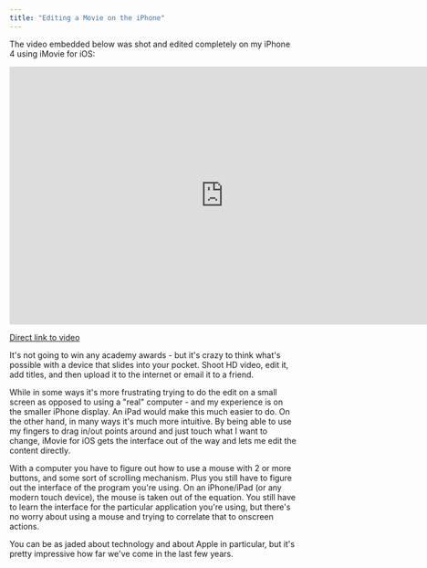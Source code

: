 ```yaml
---
title: "Editing a Movie on the iPhone"
---
```

<p>The video embedded below was shot and edited completely on my iPhone 4 using iMovie for iOS:</p>
<p><iframe title="YouTube video player" width="750" height="452" src="http://www.youtube.com/embed/clJtbLWoM0E?rel=0" frameborder="0" allowfullscreen></iframe></p>
<p><a href="http://www.youtube.com/watch?v=clJtbLWoM0E">Direct link to video</a></p>
<p>It's not going to win any academy awards - but it's crazy to think what's possible with a device that slides into your pocket. Shoot HD video, edit it, add titles, and then upload it to the internet or email it to a friend.</p>
<p>While in some ways it's more frustrating trying to do the edit on a small screen as opposed to using a "real" computer - and my experience is on the smaller iPhone display. An iPad would make this much easier to do.  On the other hand, in many ways it's much more intuitive. By being able to use my fingers to drag in/out points around and just touch what I want to change, iMovie for iOS gets the interface out of the way and lets me edit the content directly.</p>
<p>With a computer you have to figure out how to use a mouse with 2 or more buttons, and some sort of scrolling mechanism. Plus you still have to figure out the interface of the program you're using. On an iPhone/iPad (or any modern touch device), the mouse is taken out of the equation. You still have to learn the interface for the particular application you're using, but there's no worry about using a mouse and trying to correlate that to onscreen actions.</p>
<p>You can be as jaded about technology and about Apple in particular, but it's pretty impressive how far we've come in the last few years.</p>
